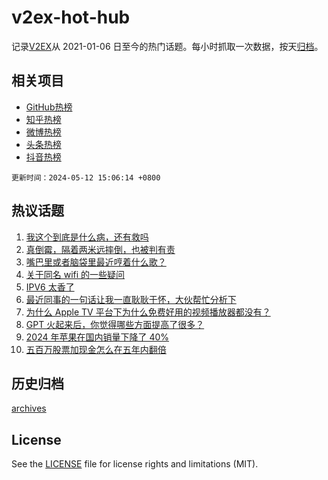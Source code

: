 # v2ex-hot-hub

 记录[V2EX](https://www.v2ex.com/)从 2021-01-06 日至今的热门话题。每小时抓取一次数据，按天[归档](archives)。
 
 ## 相关项目

- [GitHub热榜](https://github.com/snaildev/github-hot-hub)
- [知乎热榜](https://github.com/snaildev/zhihu-hot-hub)
- [微博热榜](https://github.com/snaildev/weibo-hot-hub)
- [头条热榜](https://github.com/snaildev/toutiao-hot-hub)
- [抖音热榜](https://github.com/snaildev/douyin-hot-hub)


 `更新时间：2024-05-12 15:06:14 +0800`

## 热议话题

1. [我这个到底是什么病，还有救吗](https://www.v2ex.com/t/1039841)
1. [真倒霉，隔着两米远摔倒，也被判有责](https://www.v2ex.com/t/1039824)
1. [嘴巴里或者脑袋里最近哼着什么歌？](https://www.v2ex.com/t/1039800)
1. [关于同名 wifi 的一些疑问](https://www.v2ex.com/t/1039835)
1. [IPV6 太香了](https://www.v2ex.com/t/1039867)
1. [最近同事的一句话让我一直耿耿于怀，大伙帮忙分析下](https://www.v2ex.com/t/1039891)
1. [为什么 Apple TV 平台下为什么免费好用的视频播放器都没有？](https://www.v2ex.com/t/1039833)
1. [GPT 火起来后，你觉得哪些方面提高了很多？](https://www.v2ex.com/t/1039809)
1. [2024 年苹果在国内销量下降了 40%](https://www.v2ex.com/t/1039918)
1. [五百万股票加现金怎么在五年内翻倍](https://www.v2ex.com/t/1039970)

## 历史归档

[archives](archives)

## License

See the [LICENSE](LICENSE) file for license rights and limitations (MIT).
